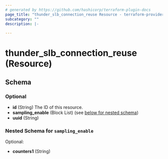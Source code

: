 ```yaml
---
# generated by https://github.com/hashicorp/terraform-plugin-docs
page_title: "thunder_slb_connection_reuse Resource - terraform-provider-thunder"
subcategory: ""
description: |-
  
---
```


# thunder_slb_connection_reuse (Resource)





<!-- schema generated by tfplugindocs -->
## Schema

### Optional

- **id** (String) The ID of this resource.
- **sampling_enable** (Block List) (see [below for nested schema](#nestedblock--sampling_enable))
- **uuid** (String)

<a id="nestedblock--sampling_enable"></a>
### Nested Schema for `sampling_enable`

Optional:

- **counters1** (String)


